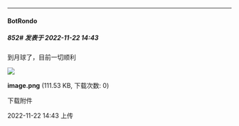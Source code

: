 

*****

####  BotRondo  
##### 852#       发表于 2022-11-22 14:43

到月球了，目前一切顺利

<img src="https://img.saraba1st.com/forum/202211/22/144353nqbtpbt65yb6r6yf.png" referrerpolicy="no-referrer">

<strong>image.png</strong> (111.53 KB, 下载次数: 0)

下载附件

2022-11-22 14:43 上传

